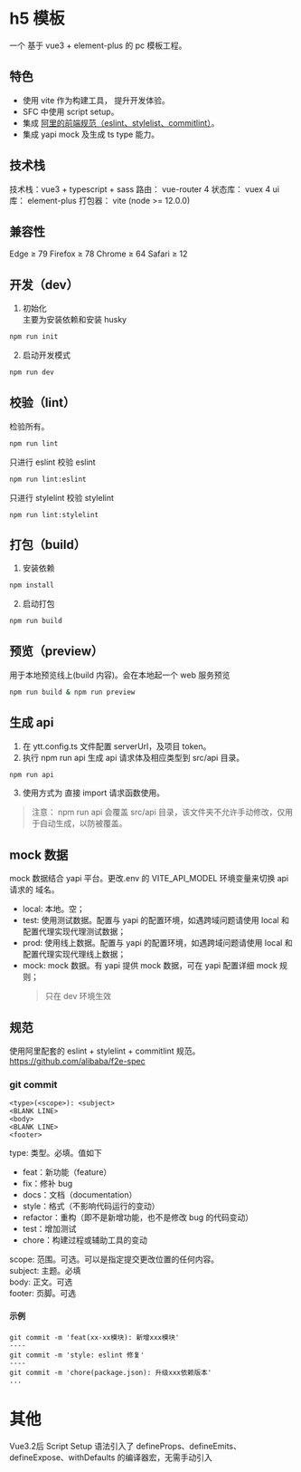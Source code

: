 # h5 模板

一个 基于 vue3 + element-plus 的 pc 模板工程。

## 特色

- 使用 vite 作为构建工具， 提升开发体验。
- SFC 中使用 script setup。
- 集成 [阿里的前端规范（eslint、stylelist、commitlint）](https://github.com/alibaba/f2e-spec)。
- 集成 yapi mock 及生成 ts type 能力。

## 技术栈

技术栈：vue3 + typescript + sass
路由： vue-router 4
状态库： vuex 4
ui 库： element-plus
打包器： vite (node >= 12.0.0)

## 兼容性

Edge ≥ 79 Firefox ≥ 78 Chrome ≥ 64 Safari ≥ 12

## 开发（dev）

1. 初始化<br>
   主要为安装依赖和安装 husky

```sh
npm run init
```

2. 启动开发模式

```sh
npm run dev
```

## 校验（lint）

检验所有。

```sh
npm run lint
```

只进行 eslint 校验
eslint

```sh
npm run lint:eslint
```

只进行 stylelint 校验
stylelint

```
npm run lint:stylelint
```

## 打包（build）

1. 安装依赖

```sh
npm install
```

2. 启动打包

```sh
npm run build
```

## 预览（preview）

用于本地预览线上(build 内容)。会在本地起一个 web 服务预览

```sh
npm run build & npm run preview
```

## 生成 api

1. 在 ytt.config.ts 文件配置 serverUrl，及项目 token。
2. 执行 npm run api 生成 api 请求体及相应类型到 src/api 目录。

```sh
npm run api
```

3. 使用方式为 直接 import 请求函数使用。

> 注意： npm run api 会覆盖 src/api 目录，该文件夹不允许手动修改，仅用于自动生成，以防被覆盖。

## mock 数据

mock 数据结合 yapi 平台。更改.env 的 VITE_API_MODEL 环境变量来切换 api 请求的 域名。

- local: 本地。空；
- test: 使用测试数据。配置与 yapi 的配置环境，如遇跨域问题请使用 local 和配置代理实现代理测试数据；
- prod: 使用线上数据。配置与 yapi 的配置环境，如遇跨域问题请使用 local 和配置代理实现代理线上数据；
- mock: mock 数据。有 yapi 提供 mock 数据，可在 yapi 配置详细 mock 规则；
  > 只在 dev 环境生效

## 规范

使用阿里配套的 eslint + stylelint + commitlint 规范。
https://github.com/alibaba/f2e-spec

### git commit

```
<type>(<scope>): <subject>
<BLANK LINE>
<body>
<BLANK LINE>
<footer>
```

type: 类型。必填。值如下<br>

- feat：新功能（feature）
- fix：修补 bug
- docs：文档（documentation）
- style：格式（不影响代码运行的变动）
- refactor：重构（即不是新增功能，也不是修改 bug 的代码变动）
- test：增加测试
- chore：构建过程或辅助工具的变动

scope: 范围。可选。可以是指定提交更改位置的任何内容。<br>
subject: 主题。必填<br>
body: 正文。可选<br>
footer: 页脚。可选<br>

#### 示例

```git
git commit -m 'feat(xx-xx模块): 新增xxx模块'
----
git commit -m 'style: eslint 修复'
----
git commit -m 'chore(package.json): 升级xxx依赖版本'
...
```

# 其他
  Vue3.2后 Script Setup 语法引入了 defineProps、defineEmits、defineExpose、withDefaults 的编译器宏，无需手动引入
